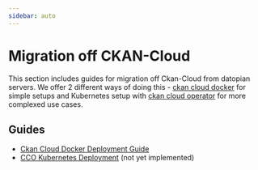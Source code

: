 ```yaml
---
sidebar: auto
---
```


# Migration off CKAN-Cloud

This section includes guides for migration off Ckan-Cloud from datopian servers. We offer 2 different ways of doing this - [ckan cloud docker](https://github.com/ViderumGlobal/ckan-cloud-docker/) for simple setups and Kubernetes setup with [ckan cloud operator](https://github.com/datopian/ckan-cloud-operator/) for more complexed use cases.

## Guides

- [Ckan Cloud Docker Deployment Guide](/docs/dms/migration/ccd-guide)
- [CCO Kubernetes Deployment](/docs/dms/migration/cco-deployment) (not yet implemented)

